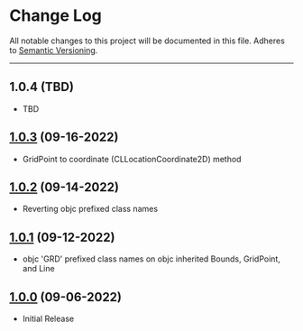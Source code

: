 # Change Log
All notable changes to this project will be documented in this file.
Adheres to [Semantic Versioning](http://semver.org/).

---

## 1.0.4 (TBD)

* TBD

## [1.0.3](https://github.com/ngageoint/grid-ios/releases/tag/1.0.3) (09-16-2022)

* GridPoint to coordinate (CLLocationCoordinate2D) method

## [1.0.2](https://github.com/ngageoint/grid-ios/releases/tag/1.0.2) (09-14-2022)

* Reverting objc prefixed class names

## [1.0.1](https://github.com/ngageoint/grid-ios/releases/tag/1.0.1) (09-12-2022)

* objc 'GRD' prefixed class names on objc inherited Bounds, GridPoint, and Line

## [1.0.0](https://github.com/ngageoint/grid-ios/releases/tag/1.0.0) (09-06-2022)

* Initial Release
